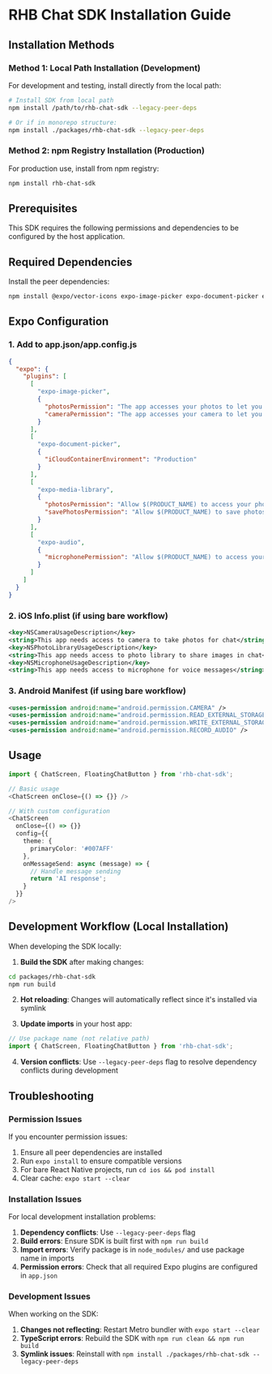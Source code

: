 # RHB Chat SDK Installation Guide

## Installation Methods

### Method 1: Local Path Installation (Development)

For development and testing, install directly from the local path:

```bash
# Install SDK from local path
npm install /path/to/rhb-chat-sdk --legacy-peer-deps

# Or if in monorepo structure:
npm install ./packages/rhb-chat-sdk --legacy-peer-deps
```

### Method 2: npm Registry Installation (Production)

For production use, install from npm registry:

```bash
npm install rhb-chat-sdk
```

## Prerequisites

This SDK requires the following permissions and dependencies to be configured by the host application.

## Required Dependencies

Install the peer dependencies:

```bash
npm install @expo/vector-icons expo-image-picker expo-document-picker expo-audio expo-media-library @react-native-ml-kit/text-recognition
```

## Expo Configuration

### 1. Add to app.json/app.config.js

```json
{
  "expo": {
    "plugins": [
      [
        "expo-image-picker",
        {
          "photosPermission": "The app accesses your photos to let you share images in chat.",
          "cameraPermission": "The app accesses your camera to let you take photos for chat."
        }
      ],
      [
        "expo-document-picker",
        {
          "iCloudContainerEnvironment": "Production"
        }
      ],
      [
        "expo-media-library",
        {
          "photosPermission": "Allow $(PRODUCT_NAME) to access your photos.",
          "savePhotosPermission": "Allow $(PRODUCT_NAME) to save photos."
        }
      ],
      [
        "expo-audio",
        {
          "microphonePermission": "Allow $(PRODUCT_NAME) to access your microphone for voice messages."
        }
      ]
    ]
  }
}
```

### 2. iOS Info.plist (if using bare workflow)

```xml
<key>NSCameraUsageDescription</key>
<string>This app needs access to camera to take photos for chat</string>
<key>NSPhotoLibraryUsageDescription</key>
<string>This app needs access to photo library to share images in chat</string>
<key>NSMicrophoneUsageDescription</key>
<string>This app needs access to microphone for voice messages</string>
```

### 3. Android Manifest (if using bare workflow)

```xml
<uses-permission android:name="android.permission.CAMERA" />
<uses-permission android:name="android.permission.READ_EXTERNAL_STORAGE" />
<uses-permission android:name="android.permission.WRITE_EXTERNAL_STORAGE" />
<uses-permission android:name="android.permission.RECORD_AUDIO" />
```

## Usage

```typescript
import { ChatScreen, FloatingChatButton } from 'rhb-chat-sdk';

// Basic usage
<ChatScreen onClose={() => {}} />

// With custom configuration
<ChatScreen 
  onClose={() => {}} 
  config={{
    theme: {
      primaryColor: '#007AFF'
    },
    onMessageSend: async (message) => {
      // Handle message sending
      return 'AI response';
    }
  }} 
/>
```

## Development Workflow (Local Installation)

When developing the SDK locally:

1. **Build the SDK** after making changes:
```bash
cd packages/rhb-chat-sdk
npm run build
```

2. **Hot reloading**: Changes will automatically reflect since it's installed via symlink

3. **Update imports** in your host app:
```javascript
// Use package name (not relative path)
import { ChatScreen, FloatingChatButton } from 'rhb-chat-sdk';
```

4. **Version conflicts**: Use `--legacy-peer-deps` flag to resolve dependency conflicts during development

## Troubleshooting

### Permission Issues
If you encounter permission issues:

1. Ensure all peer dependencies are installed
2. Run `expo install` to ensure compatible versions
3. For bare React Native projects, run `cd ios && pod install`
4. Clear cache: `expo start --clear`

### Installation Issues
For local development installation problems:

1. **Dependency conflicts**: Use `--legacy-peer-deps` flag
2. **Build errors**: Ensure SDK is built first with `npm run build`
3. **Import errors**: Verify package is in `node_modules/` and use package name in imports
4. **Permission errors**: Check that all required Expo plugins are configured in `app.json`

### Development Issues
When working on the SDK:

1. **Changes not reflecting**: Restart Metro bundler with `expo start --clear`
2. **TypeScript errors**: Rebuild the SDK with `npm run clean && npm run build`
3. **Symlink issues**: Reinstall with `npm install ./packages/rhb-chat-sdk --legacy-peer-deps`